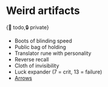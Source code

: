 # Weird artifacts

{🚧 todo,🔒 private}

- Boots of blinding speed
- Public bag of holding
- Translator rune with personality
- Reverse recall
- Cloth of invisibility
- Luck expander (7 = crit, 13 = failure)
- [Arrows](pdfs/arrows.pdf)

